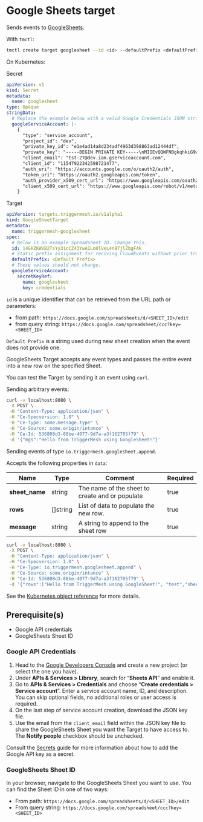 # Google Sheets target

Sends events to [GoogleSheets](https://www.google.com/sheets/about/).

With `tmctl`:

```sh
tmctl create target googlesheet --id <id> --defaultPrefix <defaultPrefix> --googleServiceAccount $(cat ./creds.json)
```

On Kubernetes:

Secret

```yaml
apiVersion: v1
kind: Secret
metadata:
  name: googlesheet
type: Opaque
stringData:
  # Replace the example below with a valid Google Credentials JSON string.
  googleServiceAccount: |-
    {
      "type": "service_account",
      "project_id": "dev",
      "private_key_id": "e1e4ad14a8d234adf4963d398863ad12444df",
      "private_key": "-----BEGIN PRIVATE KEY-----\nMIIEvQQWFNBgkqhkiG9w0BAQEFAASCB...R6Y=\n-----END PRIVATE KEY-----\n",
      "client_email": "tst-27@dev.iam.gserviceaccount.com",
      "client_id": "11547922342598721477",
      "auth_uri": "https://accounts.google.com/o/oauth2/auth",
      "token_uri": "https://oauth2.googleapis.com/token",
      "auth_provider_x509_cert_url": "https://www.googleapis.com/oauth2/v1/certs",
      "client_x509_cert_url": "https://www.googleapis.com/robot/v1/metadata/x509/gstst-27%40dev.iam.gserviceaccount.com"
    }
```

Target

```yaml
apiVersion: targets.triggermesh.io/v1alpha1
kind: GoogleSheetTarget
metadata:
  name: triggermesh-googlesheet
spec:
  # Below is an example Spreadsheet ID. Change this.
  id: 14GKZKWVB2TsYy31cCZ43YwA1LoOlVeL4nB7jlZbgFAk
  # Static prefix assignment for reciving CloudEvents without prior transformation.
  defaultPrefix: <Default Prefix>
  # These values should not change.
  googleServiceAccount:
    secretKeyRef:
      name: googlesheet
      key: credentials
```

`id` is a unique identifier that can be retrieved from the URL path or parameters:
  - from path: `https://docs.google.com/spreadsheets/d/<SHEET_ID>/edit`
  - from query string: `https://docs.google.com/spreadsheet/ccc?key=<SHEET_ID>`

`Default Prefix` is a string used during new sheet creation when the event does not provide one.

GoogleSheets Target accepts any event types and passes the entire event into a new row on the specified Sheet.

You can test the Target by sending it an event using `curl`.

Sending arbitrary events:

```sh
curl -v localhost:8080 \
 -X POST \
 -H "Content-Type: application/json" \
 -H "Ce-Specversion: 1.0" \
 -H "Ce-Type: some.message.type" \
 -H "Ce-Source: some.origin/intance" \
 -H "Ce-Id: 536808d3-88be-4077-9d7a-a3f162705f79" \
 -d '{"mgs":"Hello from TriggerMesh using GoogleSheet!"}'
```

Sending events of type `io.triggermesh.googlesheet.append`.

Accepts the following properties in `data`:

| Name  |  Type |  Comment | Required
|---|---|---|---|
| **sheet_name** | string | The name of the sheet to create and or populate |true |
| **rows** | []string | List of data to populate the new row.  | true |
| **message** | string | A string to append to the sheet row | true |


```sh
curl -v localhost:8080 \
 -X POST \
 -H "Content-Type: application/json" \
 -H "Ce-Specversion: 1.0" \
 -H "Ce-Type: io.triggermesh.googlesheet.append" \
 -H "Ce-Source: some.origin/intance" \
 -H "Ce-Id: 536808d3-88be-4077-9d7a-a3f162705f79" \
 -d '{"rows":["Hello from TriggerMesh using GoogleSheet!", "test","sheet1"],"sheet_name":"Sheet1"}'
```

See the [Kubernetes object reference](../../reference/targets/#targets.triggermesh.io/v1alpha1.GoogleSheetTarget) for more details.

## Prerequisite(s)

- Google API credentials
- GoogleSheets Sheet ID

### Google API Credentials

1. Head to the [Google Developers Console][google-dashboard] and create a new
 project (or select the one you have).
1. Under **APIs & Services > Library**, search for “**Sheets API**” and enable it.
1. Go to **APIs & Services > Credentials** and choose “**Create credentials > Service account**”. Enter a service account name, ID, and description. You can skip optional fields, no additional roles or
 user access is required.
1. On the last step of service account creation, download the JSON key file.
1. Use the email from the `client_email` field within the JSON key file to share the
GoogleSheets Sheet you want the Target to have access to. The **Notify people** checkbox should be unchecked.

Consult the [Secrets](../guides/secrets.md) guide for more information about
how to add the Google API key as a secret.

### GoogleSheets Sheet ID

In your browser, navigate to the GoogleSheets Sheet you want to use. You can find the Sheet ID in one of two ways:

- From path: `https://docs.google.com/spreadsheets/d/<SHEET_ID>/edit`
- From query string: `https://docs.google.com/spreadsheet/ccc?key=<SHEET_ID>`

[ce]: https://cloudevents.io/
[ce-jsonformat]: https://github.com/cloudevents/spec/blob/v1.0/json-format.md
[google-dashboard]: https://console.developers.google.com/apis/dashboard
